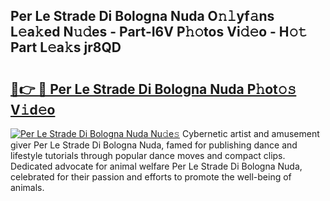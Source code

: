 ## Per Le Strade Di Bologna Nuda O𝚗𝚕yf𝚊ns L𝚎a𝚔ed N𝚞𝚍es - Part-I6V P𝚑𝚘tos Vi𝚍𝚎o - H𝚘𝚝 Part L𝚎a𝚔s jr8QD

# <h2><a href="http://kf51b46.oniu.top/?m=Per+Le+Strade+Di+Bologna+Nuda">🔗👉 🔴 Per Le Strade Di Bologna Nuda P𝚑ot𝚘𝚜 V𝚒d𝚎o</a></h2>

[![Per Le Strade Di Bologna Nuda Nu𝚍e𝚜](https://i.imgur.com/0qMVB7G.gif)](http://kf51b46.oniu.top/?m=Per+Le+Strade+Di+Bologna+Nuda)
Cybernetic artist and amusement giver Per Le Strade Di Bologna Nuda, famed for publishing dance and lifestyle tutorials through popular dance moves and compact clips. Dedicated advocate for animal welfare Per Le Strade Di Bologna Nuda, celebrated for their passion and efforts to promote the well-being of animals.  
